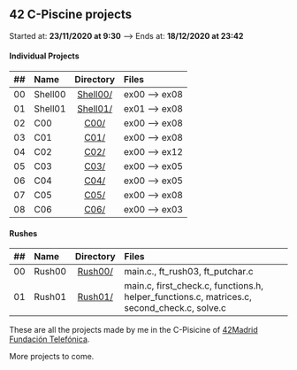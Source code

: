 ## 42 C-Piscine projects

Started at: **23/11/2020 at 9:30** --> Ends at: **18/12/2020 at 23:42**

#### Individual Projects

|  ##  |			Name				|	Directory	|	Files			|
|:----:|:-----------------------------------|:-------------:|:------------------|
|  00  |Shell00								|	[Shell00/](https://github.com/somedevv/42-C-Piscine/tree/master/Shell00)		| ex00 --> ex08			|
|  01  |Shell01							|	[Shell01/](https://github.com/somedevv/42-Piscine/tree/master/Shell01)		| ex01 --> ex08 |
|  02  |C00								|	[C00/](https://github.com/somedevv/42-C-Piscine/tree/master/C00)		| ex00 --> ex08			|
|  03  |C01					|	[C01/](https://github.com/somedevv/42-C-Piscine/tree/master/C01)		| ex00 --> ex08 |
|  04  |C02					|	[C02/](https://github.com/somedevv/42-C-Piscine/tree/master/C02)		| ex00 --> ex12 |
|  05  |C03					|	[C03/](https://github.com/somedevv/42-C-Piscine/tree/master/C03)		| ex00 --> ex05 |
|  06  |C04					|	[C04/](https://github.com/somedevv/42-C-Piscine/tree/master/C04)		| ex00 --> ex05 |
|  07  |C05					|	[C05/](https://github.com/somedevv/42-C-Piscine/tree/master/C05)		| ex00 --> ex08 |
|  08  |C06					|	[C06/](https://github.com/somedevv/42-C-Piscine/tree/master/C06)		| ex00 --> ex03 |

#### Rushes

|  ##  |			Name				|	Directory	|	Files			|
|:----:|:-----------------------------------|:-------------:|:------------------|
|  00  |Rush00					|	[Rush00/](https://github.com/somedevv/42-C-Piscine/tree/master/Rush00)		| main.c., ft_rush03, ft_putchar.c	|
|  01  |Rush01					|	[Rush01/](https://github.com/somedevv/42-C-Piscine/tree/master/Rush01)		| main.c, first_check.c, functions.h, helper_functions.c, matrices.c, second_check.c, solve.c |

These are all the projects made by me in the C-Pisicine of [42Madrid Fundación Telefónica](https://www.42madrid.com/).

More projects to come.
